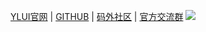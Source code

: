 
[YLUI官网](https://ylui.yuri2.cn) | [GITHUB](https://github.com/yuri2peter/ylui) | [码外社区](http://www.bycodes.net/) | [官方交流群](https://jq.qq.com/?_wv=1027&k=5fAsios)
![](https://raw.githubusercontent.com/HerbertHe/github-readme-stats/master/powered-by-vercel.svg)
